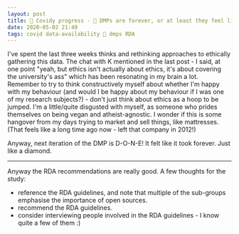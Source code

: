 ```yaml
---
layout: post
title: 🦠 Covidy progress - 💎 DMPs are forever, or at least they feel like it
date: 2020-05-02 21:49
tags: covid data-availability 🦠 dmps RDA
---
```


I've spent the last three weeks thinks and rethinking approaches to ethically gathering this data. The chat with K mentioned in the last post - I said, at one point "yeah, but ethics isn't actually about ethics, it's about covering the university's ass" which has been resonating in my brain a lot. Remember to try to think constructively myself about whether I'm happy with my behaviour (and would I be happy about my behaviour if I was one of my research subjects?) - don't just think about ethics as a hoop to be jumped. I'm a little/quite disgusted with myself, as someone who prides themselves on being vegan and atheist-agnostic. I wonder if this is some hangover from my days trying to market and sell things, like mattresses. (That feels like a long time ago now - left that company in 2012!)

Anyway, next iteration of the DMP is D-O-N-E! It felt like it took forever. Just like a diamond.

----

Anyway the RDA recommendations are really good. A few thoughts for the study:
- reference the RDA guidelines, and note that multiple of the sub-groups emphasise the importance of open sources.
- recommend the RDA guidelines.
- consider interviewing people involved in the RDA guidelines - I know quite a few of them :)
